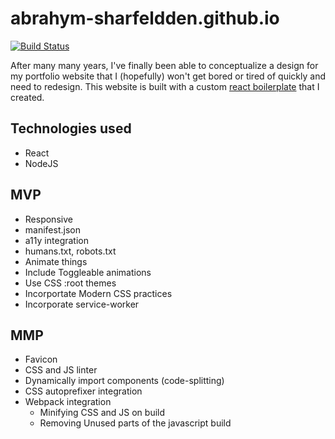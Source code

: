 # abrahym-sharfeldden.github.io

[![Build Status](https://app.travis-ci.com/abrahym-sharfeldden/abrahym-sharfeldden.github.io.svg?branch=master)](https://app.travis-ci.com/abrahym-sharfeldden/abrahym-sharfeldden.github.io)

After many many years, I've finally been able to conceptualize a design for my portfolio website that I (hopefully) won't get bored or tired of quickly and need to redesign. This website is built with a custom [react boilerplate](https://github.com/abrahym-sharfeldden/react-boilerplate) that I created.

## Technologies used

-   React
-   NodeJS

## MVP

-   Responsive
-   manifest.json
-   a11y integration
-   humans.txt, robots.txt
-   Animate things
-   Include Toggleable animations
-   Use CSS :root themes
-   Incorportate Modern CSS practices
-   Incorporate service-worker

## MMP

-   Favicon
-   CSS and JS linter
-   Dynamically import components (code-splitting)
-   CSS autoprefixer integration
-   Webpack integration
    -   Minifying CSS and JS on build
    -   Removing Unused parts of the javascript build
